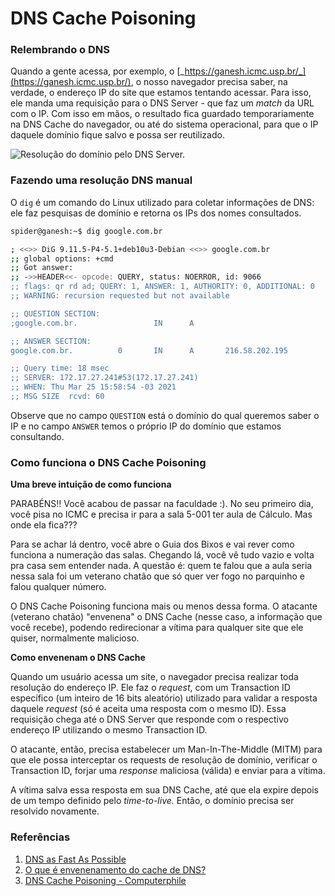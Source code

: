 # DNS Cache Poisoning

### Relembrando o DNS

Quando a gente acessa, por exemplo, o [_https://ganesh.icmc.usp.br/_](https://ganesh.icmc.usp.br/), o nosso navegador precisa saber, na verdade, o endereço IP do site que estamos tentando acessar. Para isso, ele manda uma requisição para o DNS Server - que faz um _match_ da URL com o IP. Com isso em mãos, o resultado fica guardado temporariamente na DNS Cache do navegador, ou até do sistema operacional, para que o IP daquele domínio fique salvo e possa ser reutilizado.

![Resolução do domínio pelo DNS Server.](https://i.imgur.com/9cjvG6Q.png)

### Fazendo uma resolução DNS manual

O `dig` é um comando do Linux utilizado para coletar informações de DNS: ele faz pesquisas de domínio e retorna os IPs dos nomes consultados. 

```bash
spider@ganesh:~$ dig google.com.br

; <<>> DiG 9.11.5-P4-5.1+deb10u3-Debian <<>> google.com.br
;; global options: +cmd
;; Got answer:
;; ->>HEADER<<- opcode: QUERY, status: NOERROR, id: 9066
;; flags: qr rd ad; QUERY: 1, ANSWER: 1, AUTHORITY: 0, ADDITIONAL: 0
;; WARNING: recursion requested but not available

;; QUESTION SECTION:
;google.com.br.                 IN      A

;; ANSWER SECTION:
google.com.br.          0       IN      A       216.58.202.195

;; Query time: 18 msec
;; SERVER: 172.17.27.241#53(172.17.27.241)
;; WHEN: Thu Mar 25 15:58:54 -03 2021
;; MSG SIZE  rcvd: 60
```

Observe que no campo `QUESTION` está o domínio do qual queremos saber o IP e no campo `ANSWER` temos o próprio IP do domínio que estamos consultando.

### Como  funciona o DNS Cache Poisoning

**Uma breve intuição de como funciona**

PARABÉNS!! Você acabou de passar na faculdade :\). No seu primeiro dia, você pisa no ICMC e precisa ir para a sala 5-001 ter aula de Cálculo. Mas onde ela fica???

Para se achar lá dentro, você abre o Guia dos Bixos e vai rever como funciona a numeração das salas. Chegando lá, você vê tudo vazio e volta pra casa sem entender nada. A questão é: quem te falou que a aula seria nessa sala foi um veterano chatão que só quer ver fogo no parquinho e falou qualquer número.

O DNS Cache Poisoning funciona mais ou menos dessa forma. O atacante \(veterano chatão\) "envenena" o DNS Cache \(nesse caso, a informação que você recebe\), podendo redirecionar a vítima para qualquer site que ele quiser, normalmente malicioso.

**Como envenenam o DNS Cache**

Quando um usuário acessa um site, o navegador precisa realizar toda resolução do endereço IP. Ele faz o _request_, com um Transaction ID específico \(um inteiro de 16 bits aleatório\) utilizado para validar a resposta daquele _request_ \(só é aceita uma resposta com o mesmo ID\). Essa requisição chega até o DNS Server que responde com o respectivo endereço IP utilizando o mesmo Transaction ID.

O atacante, então, precisa estabelecer um Man-In-The-Middle \(MITM\) para que ele possa interceptar os requests de resolução de domínio, verificar o Transaction ID, forjar uma _response_ maliciosa \(válida\) e enviar para a vítima.

A vítima salva essa resposta em sua DNS Cache, até que ela expire depois de um tempo definido pelo _time-to-live._ Então, o domínio precisa ser resolvido novamente.

### Referências

1. [DNS as Fast As Possible](https://www.youtube.com/watch?v=Rck3BALhI5c)
2. [O que é envenenamento do cache de DNS?](https://www.cloudflare.com/pt-br/learning/dns/dns-cache-poisoning/)
3. [DNS Cache Poisoning - Computerphile](https://www.youtube.com/watch?v=7MT1F0O3_Yw)

